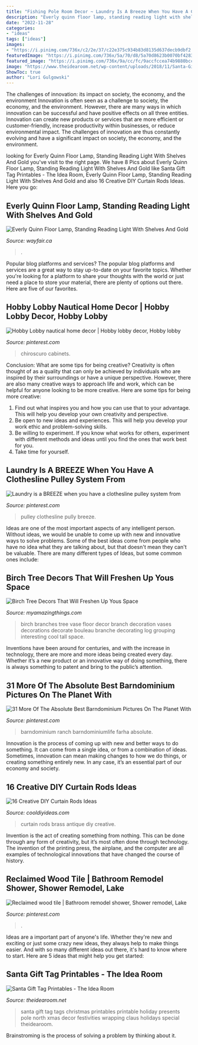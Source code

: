 ```yaml
---
title: "Fishing Pole Room Decor ~ Laundry Is A Breeze When You Have A Clothesline Pulley System From"
description: "Everly quinn floor lamp, standing reading light with shelves and gold"
date: "2022-11-28"
categories:
- "ideas"
tags: ["ideas"]
images:
- "https://i.pinimg.com/736x/c2/2e/37/c22e375c934b83d8135d637decb9dbf2.jpg"
featuredImage: "https://i.pinimg.com/736x/5a/70/d8/5a70d8623b0070bf4283b08ca14ca63b.jpg"
featured_image: "https://i.pinimg.com/736x/9a/cc/fc/9accfccea74b9880bccfe545b91886bc.jpg"
image: "https://www.theidearoom.net/wp-content/uploads/2018/11/Santa-Gift-Tags-3.png"
ShowToc: true
author: "Lori Gulgowski"
---
```



The challenges of innovation: its impact on society, the economy, and the environment
Innovation is often seen as a challenge to society, the economy, and the environment. However, there are many ways in which innovation can be successful and have positive effects on all three entities. Innovation can create new products or services that are more efficient or customer-friendly, increase productivity within businesses, or reduce environmental impact. The challenges of innovation are thus constantly evolving and have a significant impact on society, the economy, and the environment.

	

		
looking for Everly Quinn Floor Lamp, Standing Reading Light With Shelves And Gold you've visit to the right page. We have 8 Pics about Everly Quinn Floor Lamp, Standing Reading Light With Shelves And Gold like Santa Gift Tag Printables - The Idea Room, Everly Quinn Floor Lamp, Standing Reading Light With Shelves And Gold and also 16 Creative DIY Curtain Rods Ideas. Here you go:
		
    
## Everly Quinn Floor Lamp, Standing Reading Light With Shelves And Gold

<img loading=lazy src="https://secure.img1-fg.wfcdn.com/im/73724938/resize-h600-w600^compr-r85/1314/131435756/Everly+Quinn+Floor+Lamp%2C+Standing+Reading+Light+With+Shelves+And+Gold+Shade%2C+Modern+Tall+Pole+Lamp%2C+Accent+Furniture+Décor+Lighting+For+Living+Room%2C+Bedrooms.jpg" onerror="this.onerror=null;this.src='https://tse3.mm.bing.net/th?id=OIP.439LuupsEFxn_w8QiMF_aQHaHa&amp;pid=15.1';" alt="Everly Quinn Floor Lamp, Standing Reading Light With Shelves And Gold">

_Source: wayfair.ca_

>. 

	

Popular blog platforms and services?
The popular blog platforms and services are a great way to stay up-to-date on your favorite topics. Whether you're looking for a platform to share your thoughts with the world or just need a place to store your material, there are plenty of options out there. Here are five of our favorites.

    
## Hobby Lobby Nautical Home Decor | Hobby Lobby Decor, Hobby Lobby

<img loading=lazy src="https://i.pinimg.com/736x/c2/2e/37/c22e375c934b83d8135d637decb9dbf2.jpg" onerror="this.onerror=null;this.src='https://tse1.mm.bing.net/th?id=OIP.O27SxTtwZcom-bAJMCZqbQHaJ3&amp;pid=15.1';" alt="Hobby Lobby nautical home decor | Hobby lobby decor, Hobby lobby">

_Source: pinterest.com_

>chiroscuro cabinets. 

	

Conclusion: What are some tips for being creative?
Creativity is often thought of as a quality that can only be achieved by individuals who are inspired by their surroundings or have a unique perspective. However, there are also many creative ways to approach life and work, which can be helpful for anyone looking to be more creative. Here are some tips for being more creative: 
1) Find out what inspires you and how you can use that to your advantage. This will help you develop your own creativity and perspective. 
2) Be open to new ideas and experiences. This will help you develop your work ethic and problem-solving skills. 
3) Be willing to experiment. If you know what works for others, experiment with different methods and ideas until you find the ones that work best for you. 
4) Take time for yourself.

    
## Laundry Is A BREEZE When You Have A Clothesline Pulley System From

<img loading=lazy src="https://i.pinimg.com/736x/de/5e/cd/de5ecd284f484a7dd9163631115c6e00.jpg" onerror="this.onerror=null;this.src='https://tse2.mm.bing.net/th?id=OIP.ec4I73oNMArPvu_D7wAa6gAAAA&amp;pid=15.1';" alt="Laundry is a BREEZE when you have a clothesline pulley system from">

_Source: pinterest.com_

>pulley clothesline pully breeze. 

	

Ideas are one of the most important aspects of any intelligent person. Without ideas, we would be unable to come up with new and innovative ways to solve problems. Some of the best ideas come from people who have no idea what they are talking about, but that doesn't mean they can't be valuable. There are many different types of Ideas, but some common ones include:

    
## Birch Tree Decors That Will Freshen Up Yous Space

<img loading=lazy src="http://myamazingthings.com/wp-content/uploads/2017/02/idea1-6.jpg" onerror="this.onerror=null;this.src='https://tse3.mm.bing.net/th?id=OIP.mhk4EQsmn_F_ml0wErS64QHaJ4&amp;pid=15.1';" alt="Birch Tree Decors That Will Freshen Up Yous Space">

_Source: myamazingthings.com_

>birch branches tree vase floor decor branch decoration vases decorations decorate bouleau branche decorating log grouping interesting cool tall space. 

	

Inventions have been around for centuries, and with the increase in technology, there are more and more ideas being created every day. Whether it’s a new product or an innovative way of doing something, there is always something to patent and bring to the public’s attention.

    
## 31 More Of The Absolute Best Barndominium Pictures On The Planet With

<img loading=lazy src="https://i.pinimg.com/736x/5a/70/d8/5a70d8623b0070bf4283b08ca14ca63b.jpg" onerror="this.onerror=null;this.src='https://tse1.mm.bing.net/th?id=OIP.uVAXx9KWGY0jnIPwjVo9FQHaE8&amp;pid=15.1';" alt="31 More Of The Absolute Best Barndominium Pictures On The Planet With">

_Source: pinterest.com_

>barndominium ranch barndominiumlife farha absolute. 

	

Innovation is the process of coming up with new and better ways to do something. It can come from a single idea, or from a combination of ideas. Sometimes, innovation can mean making changes to how we do things, or creating something entirely new. In any case, it’s an essential part of our economy and society.

    
## 16 Creative DIY Curtain Rods Ideas

<img loading=lazy src="http://cooldiyideas.com/wp-content/uploads/2015/06/antique-brass-curtain-rods.jpg" onerror="this.onerror=null;this.src='https://tse2.mm.bing.net/th?id=OIP.MC9cVh-yoP3vLmv5E8-HQwHaHK&amp;pid=15.1';" alt="16 Creative DIY Curtain Rods Ideas">

_Source: cooldiyideas.com_

>curtain rods brass antique diy creative. 

	

Invention is the act of creating something from nothing. This can be done through any form of creativity, but it’s most often done through technology. The invention of the printing press, the airplane, and the computer are all examples of technological innovations that have changed the course of history.

    
## Reclaimed Wood Tile | Bathroom Remodel Shower, Shower Remodel, Lake

<img loading=lazy src="https://i.pinimg.com/736x/9a/cc/fc/9accfccea74b9880bccfe545b91886bc.jpg" onerror="this.onerror=null;this.src='https://tse1.mm.bing.net/th?id=OIP.zmkWjXvm_C-p0PUu5sEhZwHaJ3&amp;pid=15.1';" alt="Reclaimed wood tile | Bathroom remodel shower, Shower remodel, Lake">

_Source: pinterest.com_

>. 

	

Ideas are a important part of anyone's life. Whether they're new and exciting or just some crazy new ideas, they always help to make things easier. And with so many different ideas out there, it's hard to know where to start. Here are 5 ideas that might help you get started: 

    
## Santa Gift Tag Printables - The Idea Room

<img loading=lazy src="https://www.theidearoom.net/wp-content/uploads/2018/11/Santa-Gift-Tags-3.png" onerror="this.onerror=null;this.src='https://tse3.mm.bing.net/th?id=OIP.SEeL5MWMRyElSPOCtxzFlwHaLH&amp;pid=15.1';" alt="Santa Gift Tag Printables - The Idea Room">

_Source: theidearoom.net_

>santa gift tag tags christmas printables printable holiday presents pole north xmas decor festivities wrapping claus holidays special theidearoom. 

	

Brainstroming is the process of solving a problem by thinking about it.

